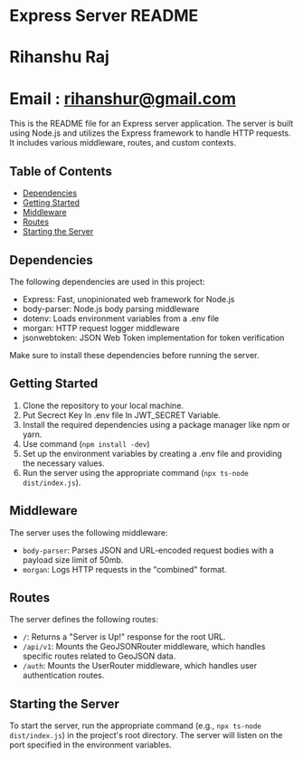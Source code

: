 # Express Server README
# Rihanshu Raj 
# Email : rihanshur@gmail.com

This is the README file for an Express server application. The server is built using Node.js and utilizes the Express framework to handle HTTP requests. It includes various middleware, routes, and custom contexts.

## Table of Contents
- [Dependencies](#dependencies)
- [Getting Started](#getting-started)
- [Middleware](#middleware)
- [Routes](#routes)
- [Starting the Server](#starting-the-server)

## Dependencies
The following dependencies are used in this project:
- Express: Fast, unopinionated web framework for Node.js
- body-parser: Node.js body parsing middleware
- dotenv: Loads environment variables from a .env file
- morgan: HTTP request logger middleware
- jsonwebtoken: JSON Web Token implementation for token verification

Make sure to install these dependencies before running the server.

## Getting Started
1. Clone the repository to your local machine.
2. Put Secrect Key In .env file In JWT_SECRET Variable.
3. Install the required dependencies using a package manager like npm or yarn. 
4. Use command (`npm install -dev`)
5. Set up the environment variables by creating a .env file and providing the necessary values.
6. Run the server using the appropriate command (`npx ts-node dist/index.js`).

## Middleware
The server uses the following middleware:
- `body-parser`: Parses JSON and URL-encoded request bodies with a payload size limit of 50mb.
- `morgan`: Logs HTTP requests in the "combined" format.

## Routes
The server defines the following routes:
- `/`: Returns a "Server is Up!" response for the root URL.
- `/api/v1`: Mounts the GeoJSONRouter middleware, which handles specific routes related to GeoJSON data.
- `/auth`: Mounts the UserRouter middleware, which handles user authentication routes.

## Starting the Server
To start the server, run the appropriate command (e.g., `npx ts-node dist/index.js`) in the project's root directory. The server will listen on the port specified in the environment variables.


